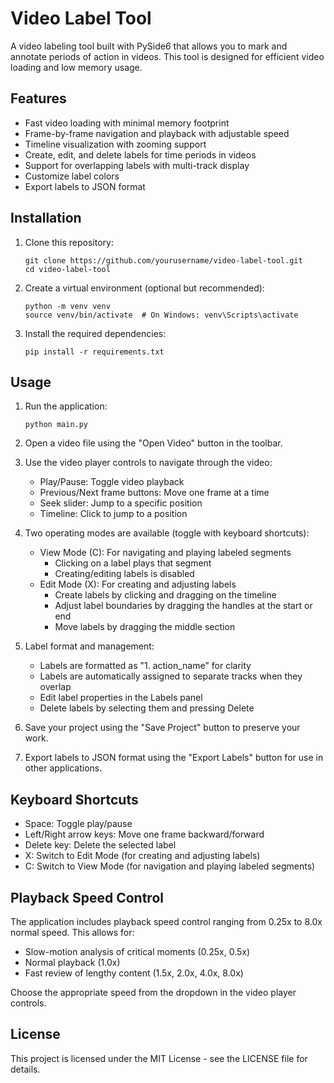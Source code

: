 # Video Label Tool

A video labeling tool built with PySide6 that allows you to mark and annotate periods of action in videos. This tool is designed for efficient video loading and low memory usage.

## Features

- Fast video loading with minimal memory footprint
- Frame-by-frame navigation and playback with adjustable speed
- Timeline visualization with zooming support
- Create, edit, and delete labels for time periods in videos
- Support for overlapping labels with multi-track display
- Customize label colors
- Export labels to JSON format

## Installation

1. Clone this repository:
   ```
   git clone https://github.com/yourusername/video-label-tool.git
   cd video-label-tool
   ```

2. Create a virtual environment (optional but recommended):
   ```
   python -m venv venv
   source venv/bin/activate  # On Windows: venv\Scripts\activate
   ```

3. Install the required dependencies:
   ```
   pip install -r requirements.txt
   ```

## Usage

1. Run the application:
   ```
   python main.py
   ```

2. Open a video file using the "Open Video" button in the toolbar.

3. Use the video player controls to navigate through the video:
   - Play/Pause: Toggle video playback
   - Previous/Next frame buttons: Move one frame at a time
   - Seek slider: Jump to a specific position
   - Timeline: Click to jump to a position

4. Two operating modes are available (toggle with keyboard shortcuts):
   - View Mode (C): For navigating and playing labeled segments
     - Clicking on a label plays that segment
     - Creating/editing labels is disabled
   - Edit Mode (X): For creating and adjusting labels
     - Create labels by clicking and dragging on the timeline
     - Adjust label boundaries by dragging the handles at the start or end
     - Move labels by dragging the middle section

5. Label format and management:
   - Labels are formatted as "1. action_name" for clarity
   - Labels are automatically assigned to separate tracks when they overlap
   - Edit label properties in the Labels panel
   - Delete labels by selecting them and pressing Delete

6. Save your project using the "Save Project" button to preserve your work.

7. Export labels to JSON format using the "Export Labels" button for use in other applications.

## Keyboard Shortcuts

- Space: Toggle play/pause
- Left/Right arrow keys: Move one frame backward/forward
- Delete key: Delete the selected label
- X: Switch to Edit Mode (for creating and adjusting labels)
- C: Switch to View Mode (for navigation and playing labeled segments)

## Playback Speed Control

The application includes playback speed control ranging from 0.25x to 8.0x normal speed. 
This allows for:
- Slow-motion analysis of critical moments (0.25x, 0.5x)
- Normal playback (1.0x)
- Fast review of lengthy content (1.5x, 2.0x, 4.0x, 8.0x)

Choose the appropriate speed from the dropdown in the video player controls.

## License

This project is licensed under the MIT License - see the LICENSE file for details.
